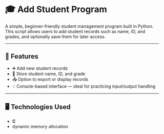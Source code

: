 # 🎓 Add Student Program

A simple, beginner-friendly student management program built in Python. This script allows users to add student records such as name, ID, and grades, and optionally save them for later access.

---

## 🧰 Features

- ➕ Add new student records
- 📝 Store student name, ID, and grade
- 📤 Option to export or display records
- 💡 Console-based interface — ideal for practicing input/output handling

---

## 🖥️ Technologies Used

- **C**
- dynamic memory allocation
